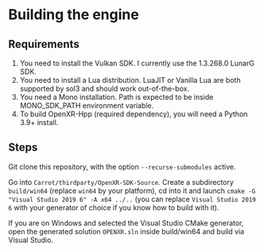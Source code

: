 # Building the engine
## Requirements
1. You need to install the Vulkan SDK. I currently use the 1.3.268.0 LunarG SDK.
2. You need to install a Lua distribution. LuaJIT or Vanilla Lua are both supported by sol3 and should work out-of-the-box.
3. You need a Mono installation. Path is expected to be inside MONO_SDK_PATH environment variable.
4. To build OpenXR-Hpp (required dependency), you will need a Python 3.9+ install.

## Steps

Git clone this repository, with the option `--recurse-submodules` active.

Go into `Carrot/thirdparty/OpenXR-SDK-Source`. 
Create a subdirectory `build/win64` (replace `win64` by your platform), cd into it and launch `cmake -G "Visual Studio 2019 6" -A x64 ../..` (you can replace `Visual Studio 2019 6` with your generator of choice if you know how to build with it).

If you are on Windows and selected the Visual Studio CMake generator, open the generated solution `OPENXR.sln` inside build/win64 and build via Visual Studio.